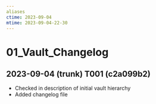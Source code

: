 ```yaml
---
aliases
ctime: 2023-09-04
mtime: 2023-09-04-22-30
---
```


# 01_Vault_Changelog 

## 2023-09-04 (trunk)  T001 (c2a099b2)
* Checked in description of initial vault hierarchy 
* Added changelog file 

